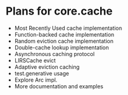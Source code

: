 # Plans for core.cache

 * Most Recently Used cache implementation
 * Function-backed cache implementation
 * Random eviction cache implementation
 * Double-cache lookup implementation
 * Asynchronous caching protocol
 * LIRSCache evict
 * Adaptive eviction caching
 * test.generative usage
 * Explore Arc impl.
 * More documentation and examples
 
